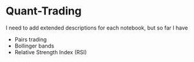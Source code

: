 # Quant-Trading
I need to add extended descriptions for each notebook, but so far I have
- Pairs trading
- Bollinger bands
- Relative Strength Index (RSI)
